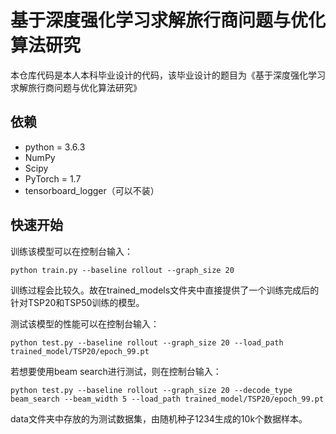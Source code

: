 # 基于深度强化学习求解旅行商问题与优化算法研究
本仓库代码是本人本科毕业设计的代码，该毕业设计的题目为《基于深度强化学习求解旅行商问题与优化算法研究》

## 依赖

* python = 3.6.3
* NumPy
* Scipy
* PyTorch = 1.7
* tensorboard_logger（可以不装）

## 快速开始

训练该模型可以在控制台输入：

```
python train.py --baseline rollout --graph_size 20
```

训练过程会比较久。故在trained_models文件夹中直接提供了一个训练完成后的针对TSP20和TSP50训练的模型。

测试该模型的性能可以在控制台输入：

```
python test.py --baseline rollout --graph_size 20 --load_path trained_model/TSP20/epoch_99.pt
```

若想要使用beam search进行测试，则在控制台输入：

```
python test.py --baseline rollout --graph_size 20 --decode_type beam_search --beam_width 5 --load_path trained_model/TSP20/epoch_99.pt
```



data文件夹中存放的为测试数据集，由随机种子1234生成的10k个数据样本。
